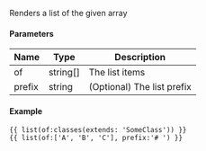 Renders a list of the given array

#### Parameters

| Name   | Type     | Description
| ------ | -------- | ------------
| of     | string[] | The list items
| prefix | string   | (Optional) The list prefix

#### Example

```
{{ list(of:classes(extends: 'SomeClass')) }}
{{ list(of:['A', 'B', 'C'], prefix:'# ') }}
```